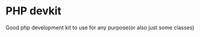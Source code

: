 PHP devkit
================

Good php development kit to use for any purpose(or also just some classes)

